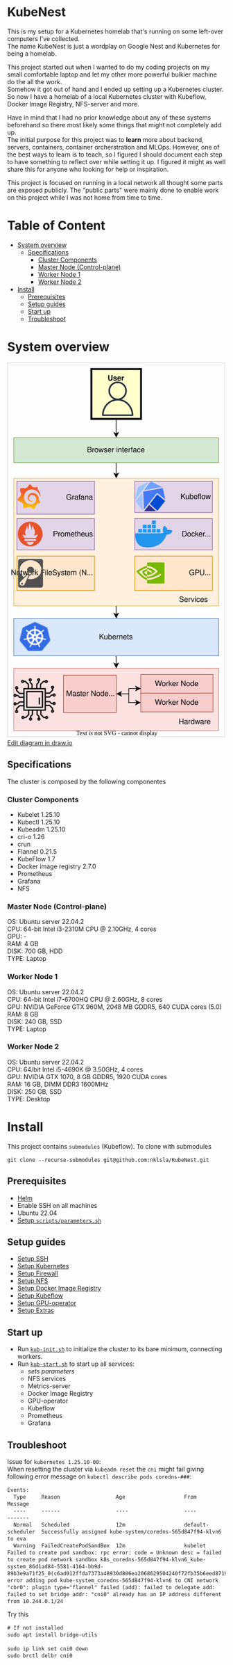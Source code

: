 # KubeNest
This is my setup for a Kubernetes homelab that's running on some left-over computers I've collected.<br>The name KubeNest is just a wordplay on Google Nest and Kubernetes for being a homelab.

This project started out when I wanted to do my coding projects on my small comfortable laptop and let my other more powerful bulkier machine do the all the work. <br>
Somehow it got out of hand and I ended up setting up a Kubernetes cluster. So now I have a homelab of a local Kubernetes cluster with Kubeflow, Docker Image Registry, NFS-server and more. 

Have in mind that I had no prior knowledge about any of these systems beforehand so there most likely some things that might not completely add up. \
The initial purpose for this project was to __learn__ more about backend, servers, containers, container orcherstration and MLOps. However, one of the best ways to learn is to teach, so I figured I should document each step to have something to reflect over while setting it up. I figured it might as well share this for anyone who looking for help or inspiration.

This project is focused on running in a local network all thought some parts are exposed publicly. The "public parts" were mainly done to enable work on this project while I was not home from time to time.

# Table of Content
<!--toc-->


- [System overview](#system-overview)
  * [Specifications](#specifications)
    + [Cluster Components](#cluster-components)
    + [Master Node (Control-plane)](#master-node-control-plane)
    + [Worker Node 1](#worker-node-1)
    + [Worker Node 2](#worker-node-2)
- [Install](#install)
  * [Prerequisites](#prerequisites)
  * [Setup guides](#setup-guides)
  * [Start up](#start-up)
  * [Troubleshoot](#troubleshoot)
# System overview

![System overview](diagrams/System-diagram.drawio.svg)
<br>
<a href="https://app.diagrams.net/#Hnklsla%2Fk8s-cluster%2Fmain%2Fdiagrams%2FSystem-diagram.drawio.svg" target="_blank" rel="noopener noreferrer">Edit diagram in draw.io</a>
## Specifications
The cluster is composed by the following componentes

### Cluster Components
- Kubelet 1.25.10
- Kubectl 1.25.10
- Kubeadm 1.25.10
- cri-o 1.26
- crun
- Flannel 0.21.5
- KubeFlow 1.7
- Docker image registry 2.7.0
- Prometheus
- Grafana
- NFS

### Master Node (Control-plane)
OS: Ubuntu server 22.04.2\
CPU: 64-bit Intel i3-2310M CPU @ 2.10GHz, 4 cores \
GPU: - \
RAM: 4 GB \
DISK: 700 GB, HDD \
TYPE: Laptop


### Worker Node 1
OS: Ubuntu server 22.04.2 \
CPU: 64-bit Intel i7-6700HQ CPU @ 2.60GHz, 8 cores \
GPU: NVIDIA GeForce GTX 960M, 2048 MB GDDR5, 640 CUDA cores (5.0) \
RAM: 8 GB \
DISK: 240 GB, SSD \
TYPE: Laptop

### Worker Node 2
OS: Ubuntu server 22.04.2 \
CPU: 64/bit Intel i5-4690K @ 3.50GHz, 4 cores \
GPU: NVIDIA GTX 1070, 8 GB GDDR5, 1920 CUDA cores \
RAM: 16 GB, DIMM DDR3 1600MHz\
DISK: 250 GB, SSD\
TYPE: Desktop

<!-- ### Worker Node 2  -->
<!-- OS: Ubuntu desktop 22.04.2 \ -->
<!-- CPU: 64-bit Intel i7-10850H CPU @ 2.70GHz, 6 cores \ -->
<!-- GPU: NVIDIA Quadro RTX4000, 8192 MB GDDR6, 2304 CUDA cores, 288 Tensor cores, 36 RT cores \ -->
<!-- RAM: 32 GB \ -->
<!-- DISK: 250 GB, SSD -->


# Install
This project contains `submodules` (Kubeflow). To clone with submodules 
```
git clone --recurse-submodules git@github.com:nklsla/KubeNest.git
```
## Prerequisites 
- [Helm](https://helm.sh/docs/intro/install/)
- Enable SSH on all machines
- Ubuntu 22.04
- [Setup `scripts/parameters.sh`](scripts/parameters.sh)

## Setup guides
- [Setup SSH](setup/setup_ssh.md)
- [Setup Kubernetes](setup/setup_cluster.md)
- [Setup Firewall](setup/setup_firewall.md)
- [Setup NFS](setup/setup_nfs.md)
- [Setup Docker Image Registry](setup/setup_registry.md)
- [Setup Kubeflow](setup/setup_kubeflow.md)
- [Setup GPU-operator](setup/setup_gpu.md)
- [Setup Extras](setup/setup_extra.md)
<!-- - [Setup Monitoring](setup/setup_prometheus.md) -->
<!-- - [Setup persitent volumes](setup/setup_persitentvolumes.md) -->

## Start up

- Run [`kub-init.sh`](./kub-init.sh) to initialize the cluster to its bare minimum, connecting workers.
- Run [`kub-start.sh`](./kub-start.sh) to start up all services:
  - _sets parameters_
  - NFS services
  - Metrics-server
  - Docker Image Registry
  - GPU-operator
  - Kubeflow
  - Prometheus
  - Grafana
 
## Troubleshoot
Issue for `kubernetes 1.25.10-00`: \
When resetting the cluster via `kubeadm reset` the `cni` might fail giving following error message on `kubectl describe pods coredns-###`:
```
Events:
  Type     Reason                  Age                   From               Message
  ----     ------                  ----                  ----               -------
  Normal   Scheduled               12m                   default-scheduler  Successfully assigned kube-system/coredns-565d847f94-klvn6 to eva
  Warning  FailedCreatePodSandBox  12m                   kubelet            Failed to create pod sandbox: rpc error: code = Unknown desc = failed to create pod network sandbox k8s_coredns-565d847f94-klvn6_kube-system_86d1ad84-5581-4164-bb9d-89b3e9a71f25_0(c6ad012ffda7373a48930d806ea2068629504240f72fb35b6eed87197fff194f): error adding pod kube-system_coredns-565d847f94-klvn6 to CNI network "cbr0": plugin type="flannel" failed (add): failed to delegate add: failed to set bridge addr: "cni0" already has an IP address different from 10.244.0.1/24
```
Try this
```
# If not installed
sudo apt install bridge-utils

sudo ip link set cni0 down
sudo brctl delbr cni0  
```
